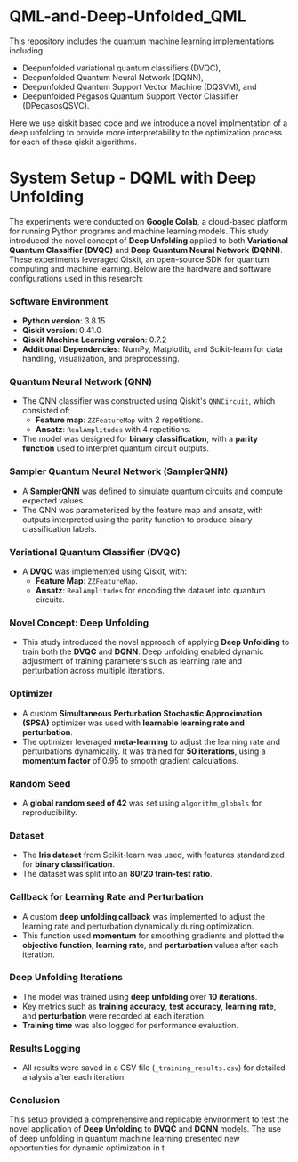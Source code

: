 # QML-and-Deep-Unfolded_QML

This repository includes the quantum machine learning implementations including 
- Deepunfolded variational quantum classifiers (DVQC), 
- Deepunfolded Quantum Neural Network (DQNN), 
- Deepunfolded Quantum Support Vector Machine (DQSVM), and 
- Deepunfolded Pegasos Quantum Support Vector Classifier (DPegasosQSVC).

Here we use qiskit based code and we introduce a novel implmentation of a deep unfolding to provide more interpretability to the optimization process for each of these qiskit algorithms. 


# System Setup - DQML with Deep Unfolding

The experiments were conducted on **Google Colab**, a cloud-based platform for running Python programs and machine learning models. This study introduced the novel concept of **Deep Unfolding** applied to both **Variational Quantum Classifier (DVQC)** and **Deep Quantum Neural Network (DQNN)**. These experiments leveraged Qiskit, an open-source SDK for quantum computing and machine learning. Below are the hardware and software configurations used in this research:

### Software Environment

- **Python version**: 3.8.15
- **Qiskit version**: 0.41.0
- **Qiskit Machine Learning version**: 0.7.2
- **Additional Dependencies**: NumPy, Matplotlib, and Scikit-learn for data handling, visualization, and preprocessing.

### Quantum Neural Network (QNN)

- The QNN classifier was constructed using Qiskit's `QNNCircuit`, which consisted of:
  - **Feature map**: `ZZFeatureMap` with 2 repetitions.
  - **Ansatz**: `RealAmplitudes` with 4 repetitions.
- The model was designed for **binary classification**, with a **parity function** used to interpret quantum circuit outputs.

### Sampler Quantum Neural Network (SamplerQNN)

- A **SamplerQNN** was defined to simulate quantum circuits and compute expected values.
- The QNN was parameterized by the feature map and ansatz, with outputs interpreted using the parity function to produce binary classification labels.

### Variational Quantum Classifier (DVQC)

- A **DVQC** was implemented using Qiskit, with:
  - **Feature Map**: `ZZFeatureMap`.
  - **Ansatz**: `RealAmplitudes` for encoding the dataset into quantum circuits.

### Novel Concept: Deep Unfolding

- This study introduced the novel approach of applying **Deep Unfolding** to train both the **DVQC** and **DQNN**. Deep unfolding enabled dynamic adjustment of training parameters such as learning rate and perturbation across multiple iterations.

### Optimizer

- A custom **Simultaneous Perturbation Stochastic Approximation (SPSA)** optimizer was used with **learnable learning rate and perturbation**.
- The optimizer leveraged **meta-learning** to adjust the learning rate and perturbations dynamically. It was trained for **50 iterations**, using a **momentum factor** of 0.95 to smooth gradient calculations.

### Random Seed

- A **global random seed of 42** was set using `algorithm_globals` for reproducibility.

### Dataset

- The **Iris dataset** from Scikit-learn was used, with features standardized for **binary classification**.
- The dataset was split into an **80/20 train-test ratio**.

### Callback for Learning Rate and Perturbation

- A custom **deep unfolding callback** was implemented to adjust the learning rate and perturbation dynamically during optimization.
- This function used **momentum** for smoothing gradients and plotted the **objective function**, **learning rate**, and **perturbation** values after each iteration.

### Deep Unfolding Iterations

- The model was trained using **deep unfolding** over **10 iterations**.
- Key metrics such as **training accuracy**, **test accuracy**, **learning rate**, and **perturbation** were recorded at each iteration.
- **Training time** was also logged for performance evaluation.

### Results Logging

- All results were saved in a CSV file (`_training_results.csv`) for detailed analysis after each iteration.

### Conclusion

This setup provided a comprehensive and replicable environment to test the novel application of **Deep Unfolding** to **DVQC** and **DQNN** models. The use of deep unfolding in quantum machine learning presented new opportunities for dynamic optimization in t
